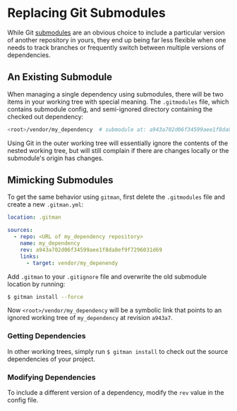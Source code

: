 # Replacing Git Submodules

While Git [submodules](http://git-scm.com/docs/git-submodule) are an obvious choice to include a particular version of another repository in yours, they end up being far less flexible when one needs to track branches or frequently switch between multiple versions of dependencies.

## An Existing Submodule

When managing a single dependency using submodules, there will be two items in your working tree with special meaning. The `.gitmodules` file, which contains submodule config, and semi-ignored directory containing the checked out dependency:

```sh
<root>/vendor/my_dependency  # submodule at: a943a702d06f34599aee1f8da8ef9f7296031d69
```

Using Git in the outer working tree will essentially ignore the contents of the nested working tree, but will still complain if there are changes locally or the submodule's origin has changes.

## Mimicking Submodules

To get the same behavior using `gitman`, first delete the `.gitmodules` file and create a new `.gitman.yml`:

```yaml
location: .gitman

sources:
  - repo: <URL of my_dependency repository>
    name: my_dependency
    rev: a943a702d06f34599aee1f8da8ef9f7296031d69
    links:
      - target: vendor/my_depenendy
```

Add `.gitman` to your `.gitignore` file and overwrite the old submodule location by running:

```sh
$ gitman install --force
```

Now `<root>/vendor/my_dependency` will be a symbolic link that points to an ignored working tree of `my_dependency` at revision `a943a7`.

### Getting Dependencies

In other working trees, simply run `$ gitman install` to check out the source dependencies of your project.

### Modifying Dependencies

To include a different version of a dependency, modify the `rev` value in the config file.
